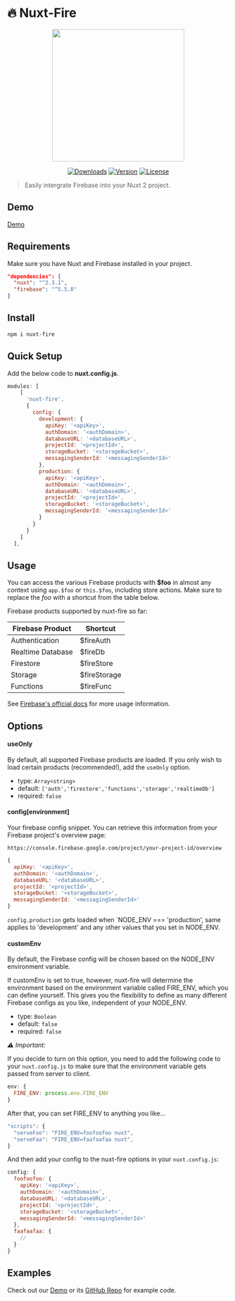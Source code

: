 # 🔥 Nuxt-Fire

<p align="center"><img align="center" height="300px" src="https://nuxt-fire-demo.firebaseapp.com/logo_text.png"/></p>

<p align="center">
  <a href="https://www.npmjs.com/package/nuxt-fire"><img src="https://badgen.net/npm/dm/nuxt-fire" alt="Downloads"></a>
  <a href="https://www.npmjs.com/package/nuxt-fire"><img src="https://badgen.net/npm/v/nuxt-fire" alt="Version"></a>
  <a href="https://www.npmjs.com/package/nuxt-fire"><img src="https://badgen.net/npm/license/nuxt-fire" alt="License"></a>
 </p>
</p>

> Easily intergrate Firebase into your Nuxt 2 project.

## Demo

[Demo](https://nuxt-fire-demo.firebaseapp.com/)

## Requirements

Make sure you have Nuxt and Firebase installed in your project.

```json
"dependencies": {
  "nuxt": "^2.3.1",
  "firebase": "^5.5.8"
}
```

## Install

```bash
npm i nuxt-fire
```

## Quick Setup

Add the below code to **nuxt.config.js**.

```js
modules: [
    [
      'nuxt-fire',
      {
        config: {
          development: {
            apiKey: '<apiKey>',
            authDomain: '<authDomain>',
            databaseURL: '<databaseURL>',
            projectId: '<projectId>',
            storageBucket: '<storageBucket>',
            messagingSenderId: '<messagingSenderId>'
          },
          production: {
            apiKey: '<apiKey>',
            authDomain: '<authDomain>',
            databaseURL: '<databaseURL>',
            projectId: '<projectId>',
            storageBucket: '<storageBucket>',
            messagingSenderId: '<messagingSenderId>'
          }
        }
      }
    ]
  ],
```

## Usage

You can access the various Firebase products with **\$foo** in almost any context using `app.$foo` or `this.$foo`, including store actions. Make sure to replace the _foo_ with a shortcut from the table below.

Firebase products supported by nuxt-fire so far:

| Firebase Product  | Shortcut      |
| ----------------- | ------------- |
| Authentication    | \$fireAuth    |
| Realtime Database | \$fireDb      |
| Firestore         | \$fireStore   |
| Storage           | \$fireStorage |
| Functions         | \$fireFunc    |

See [Firebase's official docs](https://firebase.google.com/docs/) for more usage information.

## Options

#### useOnly

By default, all supported Firebase products are loaded. If you only wish to load certain products (recommended!), add the `useOnly` option.

- type: `Array<string>`
- default: `['auth','firestore','functions','storage','realtimeDb']`
- required: `false`

#### config[environment]

Your firebase config snippet. You can retrieve this information from your Firebase project's overview page:

`https://console.firebase.google.com/project/your-project-id/overview`

```js
{
  apiKey: '<apiKey>',
  authDomain: '<authDomain>',
  databaseURL: '<databaseURL>',
  projectId: '<projectId>',
  storageBucket: '<storageBucket>',
  messagingSenderId: '<messagingSenderId>'
}
```

`config.production` gets loaded when `NODE_ENV === 'production', same applies to 'development' and any other values that you set in NODE_ENV.

#### customEnv

By default, the Firebase config will be chosen based on the NODE_ENV environment variable.

If customEnv is set to true, however, nuxt-fire will determine the environment based on the environment variable called FIRE_ENV, which you can define yourself. This gives you the flexibility to define as many different Firebase configs as you like, independent of your NODE_ENV.

- type: `Boolean`
- default: `false`
- required: `false`

_⚠️ Important:_

If you decide to turn on this option, you need to add the following code to your `nuxt.config.js` to make sure that the environment variable gets passed from server to client.

```js
env: {
  FIRE_ENV: process.env.FIRE_ENV
}
```

After that, you can set FIRE_ENV to anything you like...

```js
"scripts": {
  "serveFoo": "FIRE_ENV=foofoofoo nuxt",
  "serveFaa": "FIRE_ENV=faafaafaa nuxt",
}
```

And then add your config to the nuxt-fire options in your `nuxt.config.js`:

```js
config: {
  foofoofoo: {
    apiKey: '<apiKey>',
    authDomain: '<authDomain>',
    databaseURL: '<databaseURL>',
    projectId: '<projectId>',
    storageBucket: '<storageBucket>',
    messagingSenderId: '<messagingSenderId>'
  },
  faafaafaa: {
    //
  }
}
```

## Examples

Check out our [Demo](https://nuxt-fire-demo.firebaseapp.com/) or its [GitHub Repo](https://github.com/lupas/nuxt-fire-demo) for example code.

